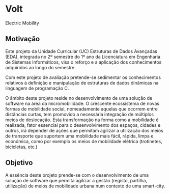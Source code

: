 # Volt

Electric Mobility

## Motivação

Este projeto da Unidade Curricular (UC) Estruturas de Dados Avançadas (EDA), integrada no 2º semestre do 1º ano da Licenciatura em Engenharia de Sistemas Informáticos, visa o reforço e a aplicação dos conhecimentos adquiridos ao longo do semestre.

Com este projeto de avaliação pretende-se sedimentar os conhecimentos relativos à definição e manipulação de
estruturas de dados dinâmicas na linguagem de programação C.

O âmbito deste projeto reside no desenvolvimento de uma solução de software na área da micromobilidade. O
crescente ecossistema de novas formas de mobilidade social, nomeadamente aquelas que ocorrem entre distâncias
curtas, tem promovido a necessária integração de múltiplos meios de deslocação. Esta transformação na forma como
a mobilidade é realizada, fator essencial para o desenvolvimento dos espaços, cidades e outros, irá depender de ações que permitam agilizar a utilização dos meios de transporte que suportem uma mobilidade mais fácil, rápida, limpa e económica, como por exemplo os meios de mobilidade elétrica (trotinetes, bicicletas, etc.)

## Objetivo

A essência deste projeto prende-se com o desenvolvimento de uma solução de software que permita agilizar a gestão (registo, partilha, utilização) de meios de mobilidade urbana num contexto de uma smart-city.
